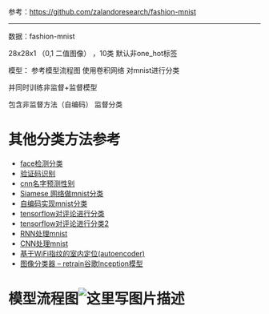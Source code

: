 参考：https://github.com/zalandoresearch/fashion-mnist

-----
数据：fashion-mnist

28x28x1 （0,1 二值图像） ，10类  默认非one_hot标签

模型：
参考模型流程图 使用卷积网络 对mnist进行分类

并同时训练非监督+监督模型

包含非监督方法（自编码）
监督分类


# 其他分类方法参考
- [face检测分类](https://github.com/fengzhongyouxia/TensorExpand/tree/master/TensorExpand/%E9%A1%B9%E7%9B%AE%E7%BB%83%E4%B9%A0/2%E3%80%81face%E6%A3%80%E6%B5%8B)
- [验证码识别](https://github.com/fengzhongyouxia/TensorExpand/tree/master/TensorExpand/%E9%A1%B9%E7%9B%AE%E7%BB%83%E4%B9%A0/3%E3%80%81%E9%AA%8C%E8%AF%81%E7%A0%81%E8%AF%86%E5%88%AB)
- [cnn名字预测性别](https://github.com/fengzhongyouxia/TensorExpand/tree/master/TensorExpand/%E9%A1%B9%E7%9B%AE%E7%BB%83%E4%B9%A0/4%E3%80%81cnn%E5%90%8D%E5%AD%97%E9%A2%84%E6%B5%8B%E6%80%A7%E5%88%AB)
- [Siamese 网络做mnist分类](https://github.com/fengzhongyouxia/TensorExpand/tree/master/TensorExpand/%E9%A1%B9%E7%9B%AE%E7%BB%83%E4%B9%A0/5%E3%80%81Siamese%20%E7%BD%91%E7%BB%9C%E5%81%9Amnist%E5%88%86%E7%B1%BB)
- [自编码实现mnist分类](https://github.com/fengzhongyouxia/TensorExpand/tree/master/TensorExpand/%E9%A1%B9%E7%9B%AE%E7%BB%83%E4%B9%A0/6%E3%80%81%E8%87%AA%E7%BC%96%E7%A0%81%E5%AE%9E%E7%8E%B0mnist%E5%88%86%E7%B1%BB)
- [tensorflow对评论进行分类](https://github.com/fengzhongyouxia/TensorExpand/tree/master/TensorExpand/%E9%A1%B9%E7%9B%AE%E7%BB%83%E4%B9%A0/8%E3%80%81tensorflow%E5%AF%B9%E8%AF%84%E8%AE%BA%E8%BF%9B%E8%A1%8C%E5%88%86%E7%B1%BB)
- [tensorflow对评论进行分类2](https://github.com/fengzhongyouxia/TensorExpand/tree/master/TensorExpand/%E9%A1%B9%E7%9B%AE%E7%BB%83%E4%B9%A0/9%E3%80%81tensorflow%E5%AF%B9%E8%AF%84%E8%AE%BA%E8%BF%9B%E8%A1%8C%E5%88%86%E7%B1%BB2)
- [RNN处理mnist](https://github.com/fengzhongyouxia/TensorExpand/tree/master/TensorExpand/%E9%A1%B9%E7%9B%AE%E7%BB%83%E4%B9%A0/10%E3%80%81RNN%E5%A4%84%E7%90%86mnist)
- [CNN处理mnist](https://github.com/fengzhongyouxia/TensorExpand/tree/master/TensorExpand/%E9%A1%B9%E7%9B%AE%E7%BB%83%E4%B9%A0/11%E3%80%81CNN%E5%A4%84%E7%90%86mnist)
- [基于WiFi指纹的室内定位(autoencoder)](https://github.com/fengzhongyouxia/TensorExpand/tree/master/TensorExpand/%E9%A1%B9%E7%9B%AE%E7%BB%83%E4%B9%A0/13%E3%80%81%E5%9F%BA%E4%BA%8EWiFi%E6%8C%87%E7%BA%B9%E7%9A%84%E5%AE%A4%E5%86%85%E5%AE%9A%E4%BD%8D%28autoencoder%29)
- [图像分类器 – retrain谷歌Inception模型](https://github.com/fengzhongyouxia/TensorExpand/tree/master/TensorExpand/%E9%A1%B9%E7%9B%AE%E7%BB%83%E4%B9%A0/18%E3%80%81%E5%9B%BE%E5%83%8F%E5%88%86%E7%B1%BB%E5%99%A8%20%E2%80%93%20retrain%E8%B0%B7%E6%AD%8CInception%E6%A8%A1%E5%9E%8B)

# 模型流程图![这里写图片描述](http://img.blog.csdn.net/20180127223624212?watermark/2/text/aHR0cDovL2Jsb2cuY3Nkbi5uZXQvd2M3ODE3MDgyNDk=/font/5a6L5L2T/fontsize/400/fill/I0JBQkFCMA==/dissolve/70/gravity/SouthEast)

